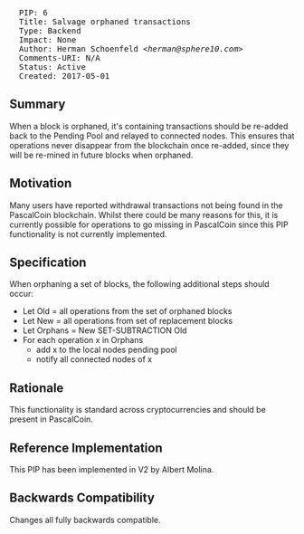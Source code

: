 <pre>
  PIP: 6
  Title: Salvage orphaned transactions
  Type: Backend 
  Impact: None
  Author: Herman Schoenfeld <i>&lt;herman@sphere10.com&gt;</i>
  Comments-URI: N/A
  Status: Active
  Created: 2017-05-01
</pre>

## Summary

When a block is orphaned, it's containing transactions should be re-added back to the Pending Pool and relayed to connected nodes. This ensures that operations never disappear from the blockchain once re-added, since they will be re-mined in future blocks when orphaned.

## Motivation

Many users have reported withdrawal transactions not being found in the PascalCoin blockchain. Whilst there could be many reasons for this, it is currently possible for operations to go missing in PascalCoin since this PIP functionality is not currently implemented. 

## Specification

When orphaning a set of blocks, the following additional steps should occur:
- Let Old = all operations from the set of orphaned blocks
- Let New = all operations from set of replacement blocks
- Let Orphans = New SET-SUBTRACTION Old
- For each operation x in Orphans
  - add x to the local nodes pending pool
  - notify all connected nodes of x
 
## Rationale

This functionality is standard across cryptocurrencies and should be present in PascalCoin.

## Reference Implementation

This PIP has been implemented in V2 by Albert Molina.

## Backwards Compatibility

Changes all fully backwards compatible.
